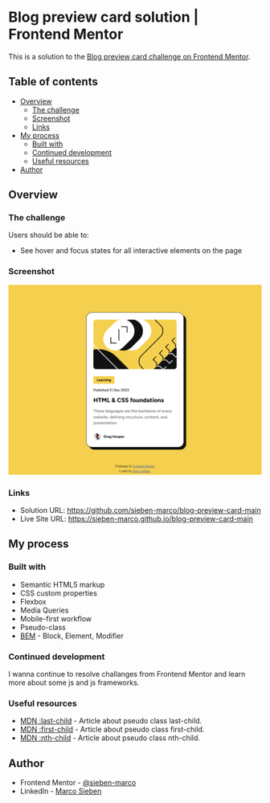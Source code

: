 # Blog preview card solution | Frontend Mentor

This is a solution to the [Blog preview card challenge on Frontend Mentor](https://www.frontendmentor.io/challenges/blog-preview-card-ckPaj01IcS).

## Table of contents

- [Overview](#overview)
  - [The challenge](#the-challenge)
  - [Screenshot](#screenshot)
  - [Links](#links)
- [My process](#my-process)
  - [Built with](#built-with)
  - [Continued development](#continued-development)
  - [Useful resources](#useful-resources)
- [Author](#author)

## Overview

### The challenge

Users should be able to:

- See hover and focus states for all interactive elements on the page

### Screenshot

![Screenshot](./design/desktop.png)

### Links

- Solution URL: https://github.com/sieben-marco/blog-preview-card-main
- Live Site URL: https://sieben-marco.github.io/blog-preview-card-main

## My process

### Built with

- Semantic HTML5 markup
- CSS custom properties
- Flexbox
- Media Queries
- Mobile-first workflow
- Pseudo-class
- [BEM](https://en.bem.info/methodology/quick-start/) - Block, Element, Modifier

### Continued development

I wanna continue to resolve challanges from Frontend Mentor and learn more about some js and js frameworks.

### Useful resources

- [MDN :last-child](https://developer.mozilla.org/en-US/docs/Web/CSS/:last-child) - Article about pseudo class last-child.
- [MDN :first-child](https://developer.mozilla.org/en-US/docs/Web/CSS/:first-child) - Article about pseudo class first-child.
- [MDN :nth-child](https://developer.mozilla.org/pt-BR/docs/Web/CSS/:nth-child) - Article about pseudo class nth-child.

## Author

<!-- - Website - [Add your name here](https://www.your-site.com) -->
- Frontend Mentor - [@sieben-marco](https://www.frontendmentor.io/profile/sieben-marco)
- LinkedIn - [Marco Sieben](https://www.linkedin.com/in/sieben-marco)
